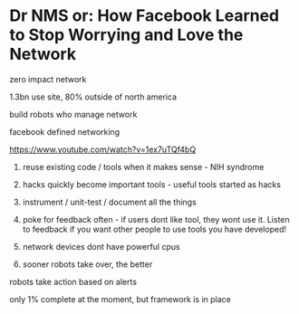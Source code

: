 # Dr NMS or: How Facebook Learned to Stop Worrying and Love the Network

zero impact network

1.3bn use site, 80% outside of north america

build robots who manage network

facebook defined networking

https://www.youtube.com/watch?v=1ex7uTQf4bQ


1. reuse existing code / tools when it makes sense - NIH syndrome

2. hacks quickly become important tools - useful tools started as hacks

3. instrument / unit-test / document all the things

4. poke for feedback often - if users dont like tool, they wont use it. Listen
   to feedback if you want other people to use tools you have developed!

5. network devices dont have powerful cpus

6. sooner robots take over, the better

robots take action based on alerts

only 1% complete at the moment, but framework is in place

